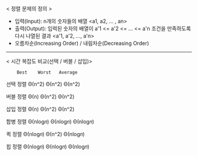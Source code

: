 < 정렬 문제의 정의 >
- 입력(Input): n개의 숫자들의 배열 <a1, a2, ... , an>
- 출력(Output): 입력된 숫자의 배열이 a'1 <= a'2 <= ... <= a'n 조건을 만족하도록 다시 나열된 결과 <a'1, a'2, ..., a'n>
- 오름차순(Increasing Order) / 내림차순(Decreasing Order)
---
< 시간 복잡도 비교(선택 / 버블 / 삽입)>

        Best    Worst   Average
선택 정렬 Θ(n^2)  Θ(n^2)   Θ(n^2)

버블 정렬 Θ(n)    Θ(n^2)   Θ(n^2)

삽입 정렬 Θ(n)    Θ(n^2)   Θ(n^2)

합병 정렬 Θ(nlog𝑛) Θ(nlog𝑛) Θ(nlog𝑛)

퀵 정렬  Θ(nlog𝑛) Θ(n^2)   Θ(nlog𝑛) 

힙 정렬  Θ(nlog𝑛) Θ(nlog𝑛) Θ(nlog𝑛)